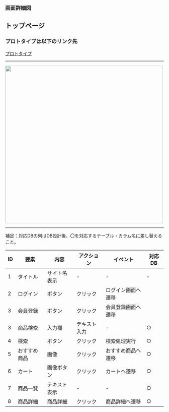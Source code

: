 ### 画面詳細図
## トップページ
### プロトタイプは以下のリンク先
[プロトタイプ]()
*****
<img src="../img/" width="500">

*****
補足：対応DBの列はDB設計後、〇を対応するテーブル・カラム名に差し替えること。

|ID|要素|内容|アクション|イベント|対応DB|
|--|---|----|---------|-------|-------|
|1|タイトル|サイト名表示|-|-|-|
|2|ログイン|ボタン|クリック|ログイン画面へ遷移||
|3|会員登録|ボタン|クリック|会員登録画面へ遷移||
|3|商品検索|入力欄|テキスト入力|-|○|
|4|検索|ボタン|クリック|検索処理実行|○|
|5|おすすめ商品|画像|クリック|おすすめ商品へ遷移|○|
|6|カート|画像ボタン|クリック|カートへ遷移|○|
|7|商品一覧|テキスト表示|-|-|○|
|8|商品詳細|商品詳細|クリック|商品詳細へ遷移|○|
